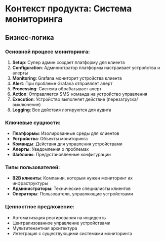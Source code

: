 # Контекст продукта: Система мониторинга

## Бизнес-логика

### Основной процесс мониторинга:
1. **Setup**: Супер админ создает платформу для клиента
2. **Configuration**: Администратор платформы настраивает устройства и алерты
3. **Monitoring**: Grafana мониторит устройства клиента
4. **Alert**: При проблеме Grafana отправляет алерт
5. **Processing**: Система обрабатывает алерт
6. **Action**: Отправляется SMS-команда на устройство управления
7. **Execution**: Устройство выполняет действие (перезагрузка/выключение)
8. **Logging**: Все действия логируются для аудита

### Ключевые сущности:
- **Платформы**: Изолированные среды для клиентов
- **Устройства**: Объекты мониторинга
- **Команды**: Действия для управления устройствами
- **Алерты**: Уведомления о проблемах
- **Шаблоны**: Предустановленные конфигурации

### Типы пользователей:
- **B2B клиенты**: Компании, которым нужен мониторинг их инфраструктуры
- **Администраторы**: Технические специалисты клиентов
- **Операторы**: Пользователи, управляющие устройствами

### Ценностное предложение:
- Автоматизация реагирования на инциденты
- Централизованное управление устройствами
- Мультитенантная архитектура
- Интеграция с существующими системами мониторинга
